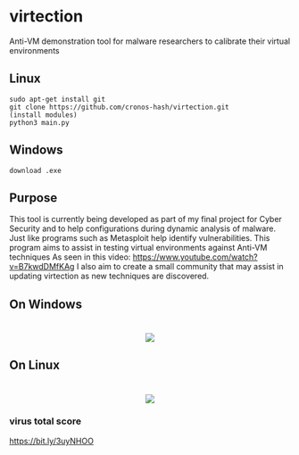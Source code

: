 # virtection
Anti-VM demonstration tool for malware researchers to calibrate their virtual environments

## Linux
```
sudo apt-get install git
git clone https://github.com/cronos-hash/virtection.git
(install modules)
python3 main.py
```

## Windows
```
download .exe
 ```
 
## Purpose

This tool is currently being developed as part of my final project for Cyber Security and to help configurations during dynamic analysis of malware. Just like programs such as Metasploit help identify vulnerabilities. This program aims to assist in testing virtual environments against Anti-VM techniques As seen in this video: https://www.youtube.com/watch?v=B7kwdDMfKAg
I also aim to create a small community that may assist in updating virtection as new techniques are discovered.

## On Windows
<h1 align="center"><img align="center" src="https://github.com/cronos-hash/virtection/blob/main/detectexample.png"></h1>

## On Linux
<h1 align="center"><img align="center" src="https://github.com/cronos-hash/virtection/blob/main/examplelinux.png"></h1>


### virus total score
https://bit.ly/3uyNHOO
